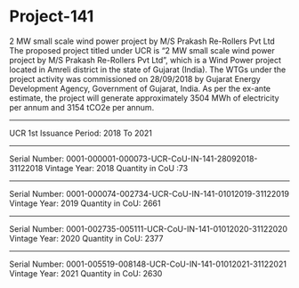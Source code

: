 # Project-141
2 MW small scale wind power project by M/S Prakash Re-Rollers Pvt Ltd
The proposed project titled under UCR is “2 MW small scale wind power project by M/S Prakash Re-Rollers Pvt Ltd”, which is a Wind Power project located in Amreli district in the state of Gujarat (India). The WTGs under the project activity was commissioned on 28/09/2018 by Gujarat Energy Development Agency, Government of Gujarat, India. As per the ex-ante estimate, the project will generate approximately 3504 MWh of electricity per annum and 3154 tCO2e per annum.
____________
UCR 1st Issuance Period: 2018 To 2021
________________
Serial Number: 0001-000001-000073-UCR-CoU-IN-141-28092018-31122018
Vintage Year: 2018
Quantity in CoU :73
______________________
Serial Number: 0001-000074-002734-UCR-CoU-IN-141-01012019-31122019
Vintage Year: 2019
Quantity in CoU: 2661
_________________________
Serial Number: 0001-002735-005111-UCR-CoU-IN-141-01012020-31122020
Vintage Year: 2020
Quantity in CoU: 2377
_________________
Serial Number: 0001-005519-008148-UCR-CoU-IN-141-01012021-31122021
Vintage Year: 2021
Quantity in CoU: 2630
